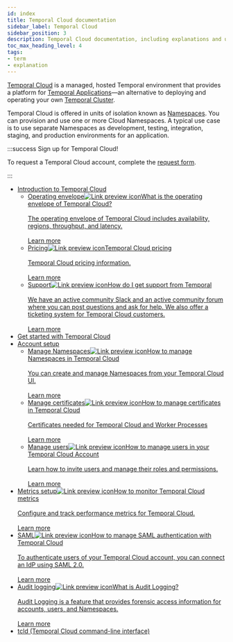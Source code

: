 ```yaml
---
id: index
title: Temporal Cloud documentation
sidebar_label: Temporal Cloud
sidebar_position: 3
description: Temporal Cloud documentation, including explanations and usage.
toc_max_heading_level: 4
tags:
- term
- explanation
---
```


<!-- THIS FILE IS GENERATED. DO NOT EDIT THIS FILE DIRECTLY -->

[Temporal Cloud](https://temporal.io/cloud) is a managed, hosted Temporal environment that provides a platform for [Temporal Applications](/temporal/#temporal-application)—an alternative to deploying and operating your own [Temporal Cluster](/clusters).

Temporal Cloud is offered in units of isolation known as [Namespaces](/namespaces). You can provision and use one or more Cloud Namespaces. A typical use case is to use separate Namespaces as development, testing, integration, staging, and production environments for an application.

:::success Sign up for Temporal Cloud!

To request a Temporal Cloud account, complete the [request form](https://pages.temporal.io/cloud-request-access).

:::

- [Introduction to Temporal Cloud](/cloud/introduction)
  - <a class="tdlp" href="/cloud/introduction/operating-envelope#">Operating envelope<span class="tdlpiw"><img src="/img/link-preview-icon.svg" alt="Link preview icon" /></span><span class="tdlpc"><span class="tdlppt">What is the operating envelope of Temporal Cloud?</span><br /><br /><span class="tdlppd">The operating envelope of Temporal Cloud includes availability, regions, throughput, and latency.</span><span class="tdlplm"><br /><br /><a class="tdlplma" href="/cloud/introduction/operating-envelope#">Learn more</a></span></span></a>
  - <a class="tdlp" href="/cloud/introduction/pricing#">Pricing<span class="tdlpiw"><img src="/img/link-preview-icon.svg" alt="Link preview icon" /></span><span class="tdlpc"><span class="tdlppt">Temporal Cloud pricing</span><br /><br /><span class="tdlppd">Temporal Cloud pricing information.</span><span class="tdlplm"><br /><br /><a class="tdlplma" href="/cloud/introduction/pricing#">Learn more</a></span></span></a>
  - <a class="tdlp" href="/cloud/introduction/support#">Support<span class="tdlpiw"><img src="/img/link-preview-icon.svg" alt="Link preview icon" /></span><span class="tdlpc"><span class="tdlppt">How do I get support from Temporal</span><br /><br /><span class="tdlppd">We have an active community Slack and an active community forum where you can post questions and ask for help. We also offer a ticketing system for Temporal Cloud customers.</span><span class="tdlplm"><br /><br /><a class="tdlplma" href="/cloud/introduction/support#">Learn more</a></span></span></a>
- [Get started with Temporal Cloud](/cloud/get-started)
- [Account setup](/cloud/account-setup)
  - <a class="tdlp" href="/cloud/account-setup/namespaces#">Manage Namespaces<span class="tdlpiw"><img src="/img/link-preview-icon.svg" alt="Link preview icon" /></span><span class="tdlpc"><span class="tdlppt">How to manage Namespaces in Temporal Cloud</span><br /><br /><span class="tdlppd">You can create and manage Namespaces from your Temporal Cloud UI.</span><span class="tdlplm"><br /><br /><a class="tdlplma" href="/cloud/account-setup/namespaces#">Learn more</a></span></span></a>
  - <a class="tdlp" href="/cloud/account-setup/certificates#">Manage certificates<span class="tdlpiw"><img src="/img/link-preview-icon.svg" alt="Link preview icon" /></span><span class="tdlpc"><span class="tdlppt">How to manage certificates in Temporal Cloud</span><br /><br /><span class="tdlppd">Certificates needed for Temporal Cloud and Worker Processes</span><span class="tdlplm"><br /><br /><a class="tdlplma" href="/cloud/account-setup/certificates#">Learn more</a></span></span></a>
  - <a class="tdlp" href="/cloud/account-setup/users#">Manage users<span class="tdlpiw"><img src="/img/link-preview-icon.svg" alt="Link preview icon" /></span><span class="tdlpc"><span class="tdlppt">How to manage users in your Temporal Cloud Account</span><br /><br /><span class="tdlppd">Learn how to invite users and manage their roles and permissions.</span><span class="tdlplm"><br /><br /><a class="tdlplma" href="/cloud/account-setup/users#">Learn more</a></span></span></a>
- <a class="tdlp" href="/cloud/metrics#">Metrics setup<span class="tdlpiw"><img src="/img/link-preview-icon.svg" alt="Link preview icon" /></span><span class="tdlpc"><span class="tdlppt">How to monitor Temporal Cloud metrics</span><br /><br /><span class="tdlppd">Configure and track performance metrics for Temporal Cloud.</span><span class="tdlplm"><br /><br /><a class="tdlplma" href="/cloud/metrics#">Learn more</a></span></span></a>
- <a class="tdlp" href="/cloud/how-to-manage-saml-with-temporal-cloud#">SAML<span class="tdlpiw"><img src="/img/link-preview-icon.svg" alt="Link preview icon" /></span><span class="tdlpc"><span class="tdlppt">How to manage SAML authentication with Temporal Cloud</span><br /><br /><span class="tdlppd">To authenticate users of your Temporal Cloud account, you can connect an IdP using SAML 2.0.</span><span class="tdlplm"><br /><br /><a class="tdlplma" href="/cloud/how-to-manage-saml-with-temporal-cloud#">Learn more</a></span></span></a>
- <a class="tdlp" href="/cloud/how-to-manage-audit-logging#">Audit logging<span class="tdlpiw"><img src="/img/link-preview-icon.svg" alt="Link preview icon" /></span><span class="tdlpc"><span class="tdlppt">What is Audit Logging?</span><br /><br /><span class="tdlppd">Audit Logging is a feature that provides forensic access information for accounts, users, and Namespaces.</span><span class="tdlplm"><br /><br /><a class="tdlplma" href="/cloud/how-to-manage-audit-logging#">Learn more</a></span></span></a>
- [tcld (Temporal Cloud command-line interface)](/cloud/tcld)

